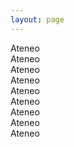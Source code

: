 ```yaml
---
layout: page
---
```

Ateneo<br>
Ateneo<br>
Ateneo<br>
Ateneo<br>
Ateneo<br>
Ateneo<br>
Ateneo<br>
Ateneo<br>
Ateneo<br>